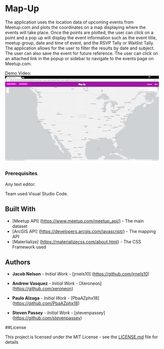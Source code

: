 # Map-Up

The application uses the location data of upcoming events from Meetup.com and plots the coordinates on a map displaying where the events will take place. Once the points are plotted, the user can click on a point and a pop up will display the event information such as the event title, meetup group, date and time of event, and the RSVP Tally or Waitlist Tally. The application allows for the user to filter the results by date and subject. The user can also save the event for future reference. The user can click on an attached link in the popup or sidebar to navigate to the events page on Meetup.com.

Demo Video:
[![Demo Video](./preview_image.png)](https://xeroneon.github.io/Project-1/demo.mp4)

### Prerequisites

Any text editor.

Team used Visual Studio Code.

## Built With

* [Meetup API] (https://www.meetup.com/meetup_api/) - The main dataset
* [ArcGIS API] (https://developers.arcgis.com/javascript/) - The mapping API
* [Materlialize] (https://materializecss.com/about.html) - The CSS Framework used

## Authors 
* **Jacob Nelson** - *Initial Work* - [jrnels10]
(https://github.com/jrnels10)

* **Andrew Vasquez** - *Initial Work* - [Xeroneon]
(https://github.com/xeroneon)

* **Paulo Alzaga** - *Initial Work* - [PbaAZphx18]
(https://github.com/PbaAZphx18)

* **Steven Passey** - *Initial Work* - [stevenpassey]
(https://github.com/stevenpassey)

##License 

This project is licensed under the MIT License - see the [LICENSE.md](LICENSE.md) file for details
